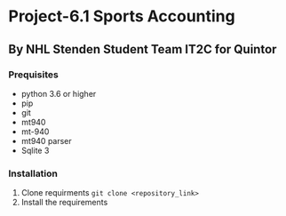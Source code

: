 # Project-6.1 Sports Accounting
## By NHL Stenden Student Team IT2C for Quintor

<h3> Prequisites </h3>

* python 3.6 or higher
* pip
* git
* mt940 
* mt-940
* mt940 parser
* Sqlite 3


<h3> Installation </h3>

1. Clone requirments
    `git clone <repository_link>` 
2. Install the requirements



